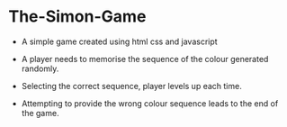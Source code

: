 # The-Simon-Game

- A simple game created using html css and javascript 

- A player needs to memorise the sequence of the colour generated randomly.

- Selecting the correct sequence, player levels up each time. 

- Attempting to provide the wrong colour sequence leads to the end of the game. 

